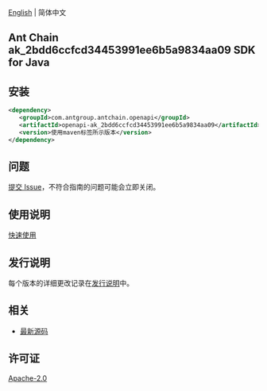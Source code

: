 [English](README.md) | 简体中文

## Ant Chain ak_2bdd6ccfcd34453991ee6b5a9834aa09 SDK for Java

## 安装

```xml
<dependency>
   <groupId>com.antgroup.antchain.openapi</groupId>
   <artifactId>openapi-ak_2bdd6ccfcd34453991ee6b5a9834aa09</artifactId>
   <version>使用maven标签所示版本</version>
</dependency>
```

## 问题

[提交 Issue](https://github.com/alipay/antchain-openapi-prod-sdk/issues/new)，不符合指南的问题可能会立即关闭。

## 使用说明

[快速使用](https://github.com/alipay/antchain-openapi-prod-sdk)

## 发行说明

每个版本的详细更改记录在[发行说明](./ChangeLog.txt)中。

## 相关

- [最新源码](https://github.com/alipay/antchain-openapi-prod-sdk/)

## 许可证

[Apache-2.0](http://www.apache.org/licenses/LICENSE-2.0)

